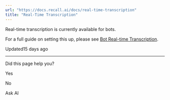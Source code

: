 ```yaml
---
url: "https://docs.recall.ai/docs/real-time-transcription"
title: "Real-Time Transcription"
---
```


Real-time transcription is currently available for bots.

For a full guide on setting this up, please see [Bot Real-time Transcription](https://docs.recall.ai/docs/bot-real-time-transcription).

Updated15 days ago

* * *

Did this page help you?

Yes

No

Ask AI